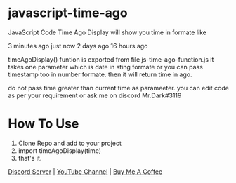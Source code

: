 # javascript-time-ago

JavaScript Code Time Ago Display will show you time in formate like

3 minutes ago
just now
2 days ago
16 hours ago

timeAgoDisplay() funtion is exported from file js-time-ago-function.js
it takes one parameter which is date in sting formate or you can pass timestamp too in number formate.
then it will return time in ago.

do not pass time greater than current time as parameeter. 
you can edit code as per your requirement or ask me on discord Mr.Dark#3119

# How To Use

1. Clone Repo and add to your project
2. import timeAgoDisplay(time)
3. that's it.

[Discord Server](https://discord.gg/FpC8kX5kQB) | 
[YouTube Channel](https://www.youtube.com/channel/UCEyxVbzsG0oj2f3qoUCQ00g) | 
[Buy Me A Coffee](https://www.buymeacoffee.com/sarfaraj)

